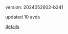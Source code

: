 version: 2024052602-b241

updated 10 avds

[details](https://github.com/0x74f917491bfa7ebfa379/ali_avd_db/blob/master/change_log/2024/05/26/02/b241.txt)